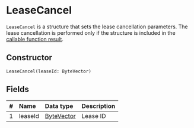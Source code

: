 # LeaseCancel

`LeaseCancel` is a structure that sets the lease cancellation parameters. The lease cancellation is performed only if the structure is included in the [callable function result](/en/ride/functions/callable-function#invocation-result-2).

## Constructor

```ride
LeaseCancel(leaseId: ByteVector)
```

## Fields

| # | Name | Data type | Description |
| :--- | :--- | :--- | :--- |
| 1 | leaseId | [ByteVector](/en/ride/data-types/byte-vector) | Lease ID |
